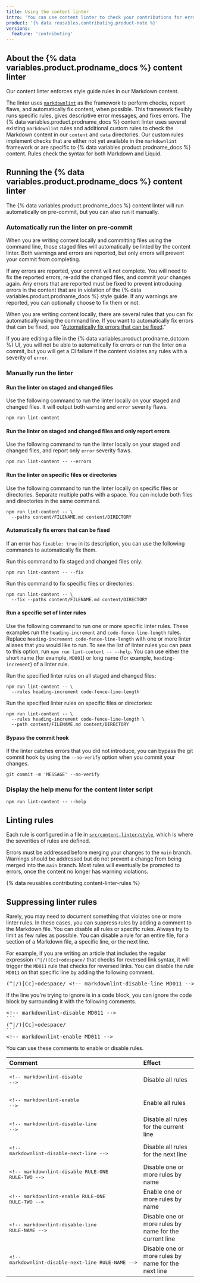 ```yaml
---
title: Using the content linter
intro: 'You can use content linter to check your contributions for errors.'
product: '{% data reusables.contributing.product-note %}'
versions:
  feature: 'contributing'
---
```


## About the {% data variables.product.prodname_docs %} content linter

Our content linter enforces style guide rules in our Markdown content.

The linter uses [`markdownlint`](https://github.com/DavidAnson/markdownlint) as the framework to perform checks, report flaws, and automatically fix content, when possible. This framework flexibly runs specific rules, gives descriptive error messages, and fixes errors. The {% data variables.product.prodname_docs %} content linter uses several existing `markdownlint` rules and additional custom rules to check the Markdown content in our `content` and `data` directories. Our custom rules implement checks that are either not yet available in the `markdownlint` framework or are specific to {% data variables.product.prodname_docs %} content. Rules check the syntax for both Markdown and Liquid.

## Running the {% data variables.product.prodname_docs %} content linter

The {% data variables.product.prodname_docs %} content linter will run automatically on pre-commit, but you can also run it manually.

### Automatically run the linter on pre-commit

When you are writing content locally and committing files using the command line, those staged files will automatically be linted by the content linter. Both warnings and errors are reported, but only errors will prevent your commit from completing.

If any errors are reported, your commit will not complete. You will need to fix the reported errors, re-add the changed files, and commit your changes again. Any errors that are reported must be fixed to prevent introducing errors in the content that are in violation of the {% data variables.product.prodname_docs %} style guide. If any warnings are reported, you can optionally choose to fix them or not.

When you are writing content locally, there are several rules that you can fix automatically using the command line. If you want to automatically fix errors that can be fixed, see "[Automatically fix errors that can be fixed](#automatically-fix-errors-that-can-be-fixed)."

If you are editing a file in the {% data variables.product.prodname_dotcom %} UI, you will not be able to automatically fix errors or run the linter on a commit, but you will get a CI failure if the content violates any rules with a severity of `error`.

### Manually run the linter

#### Run the linter on staged and changed files

Use the following command to run the linter locally on your staged and changed files. It will output both `warning` and `error` severity flaws.

```shell
npm run lint-content
```

#### Run the linter on staged and changed files and only report errors

Use the following command to run the linter locally on your staged and changed files, and report only `error` severity flaws.

```shell
npm run lint-content -- --errors
```

#### Run the linter on specific files or directories

Use the following command to run the linter locally on specific files or directories. Separate multiple paths with a space. You can include both files and directories in the same command.

```shell copy
npm run lint-content -- \
  --paths content/FILENAME.md content/DIRECTORY
```

#### Automatically fix errors that can be fixed

If an error has `fixable: true` in its description, you can use the following commands to automatically fix them.

Run this command to fix staged and changed files only:

```shell
npm run lint-content -- --fix
```

Run this command to fix specific files or directories:

```shell
npm run lint-content -- \
  --fix --paths content/FILENAME.md content/DIRECTORY
```

#### Run a specific set of linter rules

Use the following command to run one or more specific linter rules. These examples run the `heading-increment` and `code-fence-line-length` rules. Replace `heading-increment code-fence-line-length` with one or more linter aliases that you would like to run. To see the list of linter rules you can pass to this option, run `npm run lint-content -- --help`. You can use either the short name (for example, `MD001`) or long name (for example, `heading-increment`) of a linter rule.

Run the specified linter rules on all staged and changed files:

```shell
npm run lint-content -- \
  --rules heading-increment code-fence-line-length
```

Run the specified linter rules on specific files or directories:

```shell
npm run lint-content -- \
  --rules heading-increment code-fence-line-length \
  --path content/FILENAME.md content/DIRECTORY
```

#### Bypass the commit hook

If the linter catches errors that you did not introduce, you can bypass the git commit hook by using the `--no-verify` option when you commit your changes.

```shell
git commit -m 'MESSAGE' --no-verify
```

### Display the help menu for the content linter script

```shell
npm run lint-content -- --help
```

## Linting rules

Each rule is configured in a file in [`src/content-linter/style`](https://github.com/github/docs/tree/main/src/content-linter/style), which is where the severities of rules are defined.

Errors must be addressed before merging your changes to the `main` branch. Warnings should be addressed but do not prevent a change from being merged into the `main` branch. Most rules will eventually be promoted to errors, once the content no longer has warning violations.

{% data reusables.contributing.content-linter-rules %}

## Suppressing linter rules

Rarely, you may need to document something that violates one or more linter rules. In these cases, you can suppress rules by adding a comment to the Markdown file. You can disable all rules or specific rules. Always try to limit as few rules as possible. You can disable a rule for an entire file, for a section of a Markdown file, a specific line, or the next line.

<!-- markdownlint-disable MD011 -->
For example, if you are writing an article that includes the regular expression `(^|/)[Cc]+odespace/` that checks for reversed link syntax, it will trigger the `MD011` rule that checks for reversed links. You can disable the rule `MD011` on that specific line by adding the following comment.

<pre>
(^|/)[Cc]+odespace/ &lt;!-- markdownlint-disable-line MD011 --&gt;
</pre>

If the line you're trying to ignore is in a code block, you can ignore the code block by surrounding it with the following comments.

<pre>
&lt;!-- markdownlint-disable MD011 --&gt;
```
(^|/)[Cc]+odespace/
```
&lt;!-- markdownlint-enable MD011 --&gt;
</pre>

<!-- markdownlint-enable MD011 -->

You can use these comments to enable or disable rules.

| Comment | Effect |
| :-- | :-- |
| <pre>&lt;!-- markdownlint-disable --&gt;</pre> | Disable all rules |
| <pre>&lt;!-- markdownlint-enable --&gt;</pre> | Enable all rules |
| <pre>&lt;!-- markdownlint-disable-line --&gt;</pre> | Disable all rules for the current line |
| <pre>&lt;!-- markdownlint-disable-next-line --&gt;</pre> | Disable all rules for the next line |
| <pre>&lt;!-- markdownlint-disable RULE-ONE RULE-TWO --&gt;</pre> | Disable one or more rules by name |
| <pre>&lt;!-- markdownlint-enable RULE-ONE RULE-TWO --&gt;</pre> | Enable one or more rules by name |
| <pre>&lt;!-- markdownlint-disable-line RULE-NAME --&gt;</pre> | Disable one or more rules by name for the current line |
| <pre>&lt;!-- markdownlint-disable-next-line RULE-NAME --&gt;</pre> | Disable one or more rules by name for the next line |
